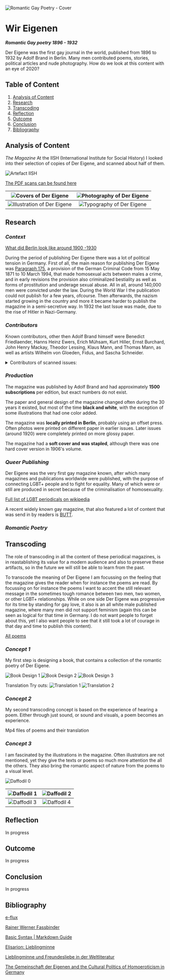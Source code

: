 ![Romantic Gay Poetry - Cover](https://raw.githubusercontent.com/paprika-mika/der-eigene/master/media/cover-der-eigene.jpg)

# Wir Eigenen

**_Romantic Gay poetry 1896 - 1932_**

Der Eigene was the first gay journal in the world, published from 1896 to 1932 by Adolf Brand in Berlin. Many men contributed poems, stories, political articles and nude photography. How do we look at this content with an eye of 2020?

## Table of Content

1.  [Analysis of Content](#1)
2.  [Research](#2)
3.  [Transcoding](#3)
4.  [Reflection](#4)
5.  [Outcome](#5)
6.  [Conclusion](#7)
7.  [Bibliography](#8)

## Analysis of Content <a name="1"></a>

_The Magazine_
At the IISH (International Institute for Social History) I looked into their selection of copies of Der Eigene, and scanned about half of them.

![Artefact IISH](https://raw.githubusercontent.com/paprika-mika/der-eigene/master/media/artefact_iish.png)

[The PDF scans can be found here](https://drive.google.com/open?id=1dLYo8jn0I0pbTD9Bd-f9A8WWBZ-7u1uL)

|       ![Covers of Der Eigene](https://raw.githubusercontent.com/paprika-mika/der-eigene/master/media/covers.gif)       | ![Photography of Der Eigene](https://raw.githubusercontent.com/paprika-mika/der-eigene/master/media/photography.gif) |
| :--------------------------------------------------------------------------------------------------------------------: | :------------------------------------------------------------------------------------------------------------------: |
| ![Illustration of Der Eigene](https://raw.githubusercontent.com/paprika-mika/der-eigene/master/media/illustration.gif) |  ![Typography of Der Eigene](https://raw.githubusercontent.com/paprika-mika/der-eigene/master/media/typography.gif)  |

## Research <a name="2"></a>

### _Context_

[What did Berlin look like around 1900 -1930](https://www.youtube.com/watch?v=B-m9A8mY-U0)

During the period of publishing Der Eigene there was a lot of political tension in Germany. First of all, the main reason for publishing Der Eigene was [Paragraph 175](https://en.wikipedia.org/wiki/Paragraph_175), a provision of the German Criminal Code from 15 May 1871 to 10 March 1994, that made homosexual acts between males a crime, and in early revisions the provision also criminalized bestiality as well as forms of prostitution and underage sexual abuse. All in all, around 140,000 men were convicted under the law.
During the World War I the publication could not publish for a few years, ofcourse. Then afterwards, the nazism started growing in the country and more it became harder to publish the magazine in a semi-secretive way. In 1932 the last Issue was made, due to the rise of Hitler in Nazi-Germany.

### _Contributors_

Known contributors, other then Adolf Brand himself were Benedict Friedlaender, Hanns Heinz Ewers, Erich Mühsam, Kurt Hiller, Ernst Burchard, John Henry Mackay, Theodor Lessing, Klaus Mann, and Thomas Mann, as well as artists Wilhelm von Gloeden, Fidus, and Sascha Schneider.

<details>
<summary>Contributors of scanned issues:</summary>
<br>
  - Adolf Brand<br>
  - Heinrich Vormann<br>
  - Ferdinand Max Kurth<br>
  - H. H. Ewers<br>
  - Emanuel von Bodmann<br>
  - Josef Kitir<br>
  - Theodor Etzel<br>
  - Hans Benzmann<br>
  - Elisar von Kupffer<br>
  - Ferdinand Freiherz<br>
  - U. Veem<br>
  - Melchior Grohe<br>
  - F. L.<br>
  - Wilhelm Gittermann<br>
  - Christian von Kleist<br>
  - Rüdiger Laubach<br>
  - Werner Lürmann<br>
  - Eugen Stangen<br>
  - F. B.<br>
  - René Lermite<br>
  - Walther Ehrenfried<br>
  - Ernst Horst<br>
  - Max Barth<br>
  - van Dreelen
  - Anatol Habicht<br>
  - Peter Stein<br>
  - Kart Alexander Bästlein<br>
  - E. G. H. Chauve<br>
</details>

### _Production_

The magazine was published by Adolf Brand and had approximately **1500 subscriptions** per edition, but exact numbers do not exist.

The paper and general design of the magazine changed often during the 30 years it existed, but most of the time **black and white**, with the exception of some illustrations that had one color added.

The magazine was **locally printed in Berlin**, probably using an offset press. Often photos were printed on different paper in earlier issues. Later issues (around 1920) were completely printed on more glossy paper.

The magazine had a **soft cover and was stapled**, although there was one hard cover version in 1906's volume.

### _Queer Publishing_

Der Eigene was the very first gay magazine known, after which many magazines and publications worldwide were published, with the purpose of connecting LGBT+ people and to fight for equality. Many of which were or still are produced in secret because of the criminalisation of homosexuality.

[Full list of LGBT periodicals on wikipedia](https://en.wikipedia.org/wiki/List_of_LGBT_periodicals)

A recent widely known gay magazine, that also featured a lot of content that was send in by readers is [BUTT](http://www.buttmagazine.com/).

### _Romantic Poetry_

## Transcoding <a name="3"></a>

The role of transcoding in all the content of these periodical magazines, is in reastablishing its value for a modern audience and also to preserve these artifacts, so in the future we will still be able to learn from the past.

To transcode the meaning of Der Eigene I am focussing on the feeling that the magazine gives the reader when for instance the poems are read. By focussing on for instance the poems I want to accent the still relevant message in the sometimes tough romance between two men, two women, or other LGBT+ relationships. While on one side Der Eigene was progressive for its time by standing for gay love, it also is an all white male published magazine, where many men did not support feminism (again this can be seen as logical for that time in Germany. I do not want people to forget about this, yet I also want people to see that it still took a lot of courage in that day and time to publish this content).

[All poems](https://drive.google.com/open?id=1hFo3KCJfu9X3N7F-YxrOUpxRoXHYYCwe)

### **_Concept 1_**

My first step is designing a book, that contains a collection of the romantic poetry of Der Eigene.

![Book Design 1](https://raw.githubusercontent.com/paprika-mika/der-eigene/master/media/book1.png)
![Book Design 2](https://raw.githubusercontent.com/paprika-mika/der-eigene/master/media/book2.png)
![Book Design 3](https://raw.githubusercontent.com/paprika-mika/der-eigene/master/media/book3.png)

Translation Try outs:
![Translation 1](https://raw.githubusercontent.com/paprika-mika/der-eigene/master/media/translation1.png)
![Translation 2](https://raw.githubusercontent.com/paprika-mika/der-eigene/master/media/translation2.png)

### **_Concept 2_**

My second transcoding concept is based on the experience of hearing a poem. Either through just sound, or sound and visuals, a poem becomes an experience.

Mp4 files of poems and their translation

### **_Concept 3_**

I am fascinated by the illustrations in the magazine. Often illustrators are not mentioned, yet they give the texts or poems so much more attention the all the others. They also bring the romantic aspect of nature from the poems to a visual level.

![Daffodil 0](https://raw.githubusercontent.com/paprika-mika/der-eigene/master/media/daffodil0.png)

| ![Daffodil 1](https://raw.githubusercontent.com/paprika-mika/der-eigene/master/media/daffodil1.png) | ![Daffodil 2](https://raw.githubusercontent.com/paprika-mika/der-eigene/master/media/daffodil2.png) |
| :-------------------------------------------------------------------------------------------------: | :-------------------------------------------------------------------------------------------------: |
| ![Daffodil 3](https://raw.githubusercontent.com/paprika-mika/der-eigene/master/media/daffodil3.png) | ![Daffodil 4](https://raw.githubusercontent.com/paprika-mika/der-eigene/master/media/daffodil4.png)|

## Reflection <a name="4"></a>

In progress

## Outcome <a name="5"></a>

In progress

## Conclusion <a name="6"></a>

In progress

## Bibliography <a name="7"></a>

[e-flux](https://www.e-flux.com/podcasts/)

[Rainer Werner Fassbinder](https://en.wikipedia.org/wiki/Rainer_Werner_Fassbinder)

[Basic Syntax | Markdown Guide](https://www.markdownguide.org/basic-syntax)

[Elisarion: Lieblingminne](http://www.elisarion.ch/en/literary_oeuvre/elisar_von_kupffer_literary_catalogue_raisonne/lieblingminne/lieblingminne.html)

[Lieblingminne und Freundesliebe in der Weltliteratur](https://en.wikipedia.org/wiki/Lieblingminne_und_Freundesliebe_in_der_Weltliteratur#Von_Kupffer's_argumentation_in_the_preface)

[The Gemeinschaft der Eigenen and the Cultural Politics of Homoeroticism in Germany](https://pdfs.semanticscholar.org/e40b/a6b73060ce6d9f318c455b337b187833e599.pdf?_ga=2.159289338.1940558361.1586183571-1215106010.1586183571)
